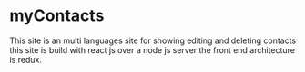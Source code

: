 # myContacts
This site is an multi languages site for showing editing and deleting contacts
this site is build with react js over a node js server
the front end architecture is redux.
